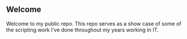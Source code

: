 ## Welcome
Welcome to my public repo. This repo serves as a show case of some of the scripting work I’ve done throughout my years working in IT.